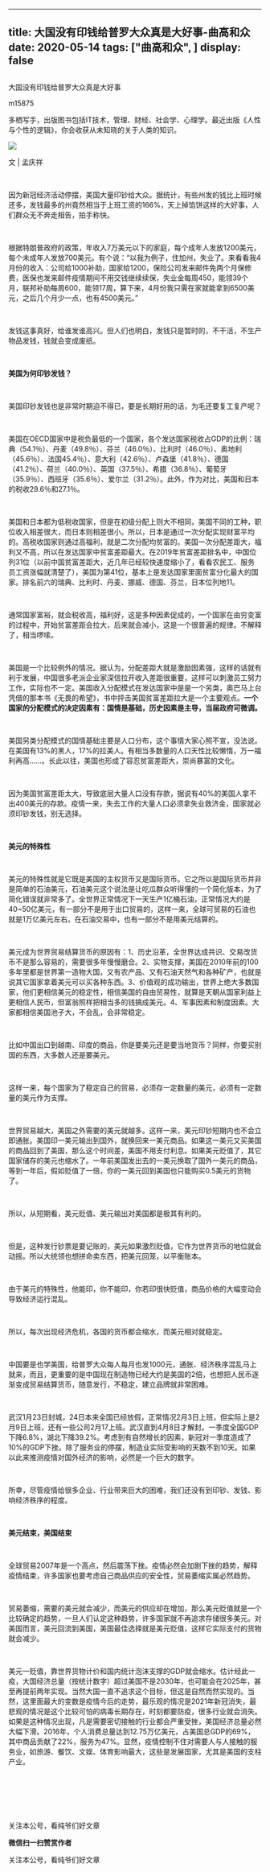 
---
title:   大国没有印钱给普罗大众真是大好事-曲高和众
date: 2020-05-14
tags: ["曲高和众", ]
display: false
---


## 



大国没有印钱给普罗大众真是大好事




m15875




多栖写手，出版图书包括IT技术，管理、财经、社会学、心理学。最近出版《人性与个性的逻辑》，你会收获从未知晓的关于人类的知识。


<img class="rich_pages js_insertlocalimg" data-ratio="0.68" data-s="300,640" src="https://mmbiz.qpic.cn/mmbiz_jpg/fxGMiaL5Zj1hTkZf1obck3hTzs8lofFicEphia9IewXySHich85Kg02uIRj4WSqpK6XjGuH2gNsgqjSy5Ddgo4BwoQ/640?wx_fmt=jpeg" data-type="jpeg" data-w="400" style=""/>

文 | 孟庆祥&nbsp;

&nbsp;

因为新冠经济活动停摆，美国大量印钞给大众。据统计，有些州发的钱比上班时候还多，发钱最多的州竟然相当于上班工资的166%，天上掉馅饼这样的大好事，人们群众无不奔走相告，拍手称快。

&nbsp;

根据特朗普政府的政策，年收入7万美元以下的家庭，每个成年人发放1200美元，每个未成年人发放700美元。有个说：“以我为例子，住加州，失业了。来看看我4月份的收入：公司给1000补助，国家给1200，保险公司发来邮件免两个月保修费，医保也发来邮件疫情期间不用交钱继续续保，失业金每周450，能领39个月，联邦补助每周600，能领17周，算下来，4月份我只需在家就能拿到6500美元，之后几个月少一点，也有4500美元。”

&nbsp;

发钱这事真好，给谁发谁高兴。但人们也明白，发钱只是暂时的，不干活，不生产物品发钱，钱就会变成废纸。

&nbsp;

**美国为何印钞发钱？**

&nbsp;

美国印钞发钱也是非常时期迫不得已，要是长期好用的话，为毛还要复工复产呢？

&nbsp;

美国在OECD国家中是税负最低的一个国家，各个发达国家税收占GDP的比例：瑞典（54.1％）、丹麦（49.8％）、芬兰（46.0％）、比利时（46.0％）、奥地利（45.6％）、法国45.4％）、意大利（42.6％）、卢森堡（41.8％）、德国（41.2％）、荷兰（40.0％）、英国（37.5％）、希腊（36.8％）、葡萄牙（35.9％）、西班牙（35.6％）、爱尔兰（31.2％）。此外，作为对比，美国和日本的税收29.6％和27.1％。

&nbsp;

美国和日本都为低税收国家，但是在初级分配上则大不相同，美国不同的工种，职位收入相差很大，而日本则相差很小。所以，日本是通过一次分配实现财富平均的。高税收国家则通过高福利，就是二次分配均贫富的。美国一次分配差距大，福利又不高，所以在发达国家中贫富差距最大。在2019年贫富差距排名中，中国位列31位（以前中国贫富差距大，近几年已经较快速度缩小了，看看农民工、服务员工资涨幅就清楚了），美国为第41位，基本上是发达国家里面贫富分化最大的国家。排名前六的瑞典、比利时、丹麦、挪威、德国、芬兰，日本位列地11。

&nbsp;

通常国家富裕，就会税收高，福利好，这是多种因素促成的，一个国家在由穷变富的过程中，开始贫富差距会拉大，后来就会减小，这是一个很普遍的规律。不解释了，相当啰嗦。

&nbsp;

美国是一个比较例外的情况。据认为，分配差距大就是激励因素强，这样的话就有利于发展，中国很多老派企业家深信拉开收入差距很重要，这样可以刺激员工努力工作，实际也不一定。美国收入分配模式在发达国家中是是一个另类，奥巴马上台凭借的那本书《无畏的希望》，书中抨击美国贫富差距拉大是一个主要观点。**一个国家的分配模式的决定因素有：国情是基础，历史因素是主导，当届政府可微调。**

&nbsp;

美国另类分配模式的国情基础主要是人口分布，这个事情大家心照不宣，没法说。在美国有13%的黑人，17%的拉美人。有相当多数量的人口天性比较懒惰，万一福利再高……。长此以往，美国也形成了容忍贫富差距大，崇尚暴富的文化。

&nbsp;

因为美国贫富差距太大，导致底层大量人口没有存款，据说有40%的美国人拿不出400美元的存款。疫情一来，失去工作的大量人口必须拿失业救济金，国家就必须印钞发钱，别无选择。

&nbsp;

**美元的特殊性**

&nbsp;

美元的特殊性就是它既是美国的主权货币又是国际货币。它之所以是国际货币并非是简单的石油美元，石油美元这个说法是让吃瓜群众听得懂的一个简化版本，为了简化错误就非常多了。全世界正常情况下一天生产1亿桶石油，正常情况大约是40~50亿美元，有一部分不是用于出口贸易的，这样一来，全球可贸易的石油也就是1万亿美元左右。在石油交易中，也有一部分不是用美元结算的。

&nbsp;

美元成为世界贸易结算货币的原因有：1、历史沿革，全世界达成共识、交易改货币不是那么容易的，需要很多年慢慢磨合。2、实物支撑，美国在2010年前的100多年里都是世界第一造物大国，又有农产品、又有石油天然气和各种矿产，也就是说其它国家拿着美元可以买各种东西。3、价值观的成功输出，世界上绝大多数国家，他们更相信美元的稳定性，相信美国的自由贸易性，就算是天朝从国家利益上更相信人民币，但富翁照样把相当多的钱搞成美元。4、军事因素和制度因素。大家都相信美国池子大，不会乱，会非常稳定。

&nbsp;

比如中国出口到越南、印度的商品，你是要美元还是要当地货币？同样，你要买别国的东西，大多数人还是要美元。

&nbsp;

这样一来，每个国家为了稳定自己的贸易，必须存一定数量的美元，必须有一定数量的美元作为支撑。

&nbsp;

世界贸易越大，美国之外需要的美元就越多。这样一来，美元印钞短期内也不会立即通胀。美国印一美元输出到国外，就换回来一美元商品。如果这一美元又买美国的商品回到了美国，那么这个时间差，美国不用支付利息。如果美元贬值了，其它国家储存的美元也缩水了。一年前美国发出去的一美元换取了国外一美元的商品，等到一年后，假如贬值了一倍，你的一美元回到美国也只能购买0.5美元的货物了。

&nbsp;

所以，从短期看，美元贬值、美元输出对美国都是极其有利的。

&nbsp;

但是，这种发行钞票是要记账的，美元如果激烈贬值，它作为世界货币的地位就会动摇。所以大统领也想拼命卖东西，把美元回笼，以平衡账本。

&nbsp;

由于美元的特殊性，他能印，你不能印，你若印很快贬值，商品价格的大幅变动会导致经济运行混乱。

&nbsp;

所以，每次出现经济危机，各国的货币都会缩水，而美元相对就稳定。

&nbsp;

中国要是也学美国，给普罗大众每人每月也发1000元，通胀、经济秩序混乱马上就来，而且，更重要的是中国现在制造物已经大约是美国的2倍，也想把人民币逐渐变成贸易结算货币，随意发行，不稳定，建立品牌就非常困难。

&nbsp;

武汉1月23日封城，24日本来全国已经放假，正常情况2月3日上班，但实际上是2月9日上班，还有一些公司2月17上班。武汉直到4月8日才解封。一季度全国GDP下降6.8%，湖北下降39.2%。考虑到有自然增长的因素，新冠对一季度造成了10%的GDP下挫。除了服务业的停摆，制造业实际受影响的天数不到10天。如果以此来推测疫情对国外经济的影响，必然是一个巨大的数字。

&nbsp;

所幸，尽管疫情给很多企业、行业带来巨大的困难，我们还没有到印钞、发钱、影响经济秩序的程度。

&nbsp;

**美元结束，美国结束**

&nbsp;

全球贸易2007年是一个高点，然后震荡下挫。疫情必然会加剧下挫的趋势，解释疫情结束，许多国家也要考虑自己商品供应的安全性，贸易萎缩实属必然趋势。

&nbsp;

贸易萎缩，需要的美元就会减少，而美元的供应却在增加，那么美元贬值就是一个比较确定的趋势，一旦人们认定这种趋势，许多国家就不再追求存储很多美元。对美国而言，美元回流到美国，美国最佳选择就是美元贬值，这样它实际支付的货物就会减少。

&nbsp;

美元一贬值，靠世界货物计价和国内统计泡沫支撑的GDP就会缩水。估计经此一疫，大国经济总量（按统计数字）超过美国不是2030年，也可能会在2025年，甚至再提前两年实现。当然大国一直不追求这个目标，但这是自然而然实现的。当然，这里面最大的变数是疫情今后的走势，最乐观的情况是2021年新冠消失，最悲观的情况是这个比较可怕的病毒长期存在，时刻都要防疫，很多行业就会消失。如果是这种情况出现，凡是需要密切接触的行业都会严重受挫，美国经济总量必然大幅下滑。2016年，个人消费总量达到12.75万亿美元，占美国总GDP的69%，其中商品贡献了22%，服务为47%。显然，疫情控制不住对需要人与人接触的服务业，如旅游、餐饮、文娱、体育影响最大，这些是发展国家，尤其是美国的支柱产业。

&nbsp;

&nbsp;

&nbsp;



关注本公号，看纯爷们好文章


**微信扫一扫赞赏作者**






关注本公号，看纯爷们好文章








